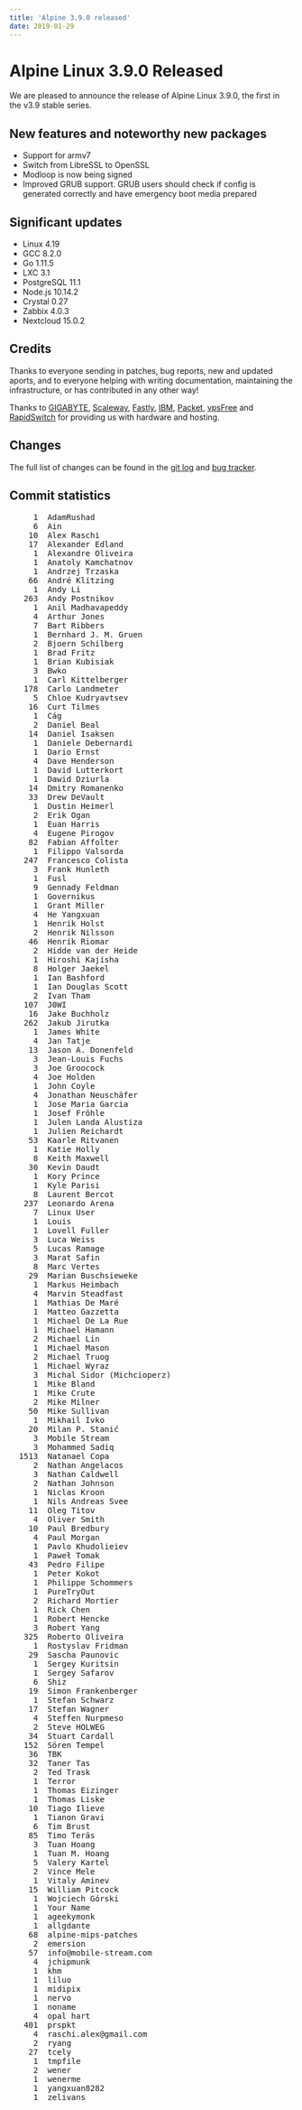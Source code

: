 ```yaml
---
title: 'Alpine 3.9.0 released'
date: 2019-01-29
---
```


Alpine Linux 3.9.0 Released
===========================

We are pleased to announce the release of Alpine Linux 3.9.0, the first in
the v3.9 stable series.

New features and noteworthy new packages
----------------------------------------

* Support for armv7
* Switch from LibreSSL to OpenSSL
* Modloop is now being signed
* Improved GRUB support. GRUB users should check if config is generated
  correctly and have emergency boot media prepared

Significant updates
-------------------
* Linux 4.19
* GCC 8.2.0
* Go 1.11.5
* LXC 3.1
* PostgreSQL 11.1
* Node.js 10.14.2
* Crystal 0.27
* Zabbix 4.0.3
* Nextcloud 15.0.2

Credits
-------
Thanks to everyone sending in patches, bug reports, new and updated aports,
and to everyone helping with writing documentation, maintaining the
infrastructure, or has contributed in any other way!

Thanks to [GIGABYTE][1], [Scaleway][2], [Fastly][3], [IBM][4], [Packet][5],
[vpsFree][6] and [RapidSwitch][7] for providing us with hardware and
hosting.

Changes
-------
The full list of changes can be found in the [git log][8] and [bug tracker][9].


[1]: http://b2b.gigabyte.com/
[2]: https://scaleway.com/
[3]: https://www.fastly.com/
[4]: https://ibm.com/
[5]: https://packet.net/
[6]: https://vpsfree.org
[7]: https://www.rapidswitch.com/
[8]: http://git.alpinelinux.org/cgit/aports/log/?h=v3.9.0
[9]: https://bugs.alpinelinux.org/versions/127


Commit statistics
-----------------
<pre>
     1	AdamRushad
     6	Ain
    10	Alex Raschi
    17	Alexander Edland
     1	Alexandre Oliveira
     1	Anatoly Kamchatnov
     1	Andrzej Trzaska
    66	André Klitzing
     1	Andy Li
   263	Andy Postnikov
     1	Anil Madhavapeddy
     4	Arthur Jones
     7	Bart Ribbers
     1	Bernhard J. M. Gruen
     2	Bjoern Schilberg
     1	Brad Fritz
     1	Brian Kubisiak
     3	Bwko
     1	Carl Kittelberger
   178	Carlo Landmeter
     5	Chloe Kudryavtsev
    16	Curt Tilmes
     1	Cág
     2	Daniel Beal
    14	Daniel Isaksen
     1	Daniele Debernardi
     1	Dario Ernst
     4	Dave Henderson
     1	David Lutterkort
     1	Dawid Dziurla
    14	Dmitry Romanenko
    33	Drew DeVault
     1	Dustin Heimerl
     2	Erik Ogan
     1	Euan Harris
     4	Eugene Pirogov
    82	Fabian Affolter
     1	Filippo Valsorda
   247	Francesco Colista
     3	Frank Hunleth
     1	Fusl
     9	Gennady Feldman
     1	Governikus
     1	Grant Miller
     4	He Yangxuan
     1	Henrik Holst
     2	Henrik Nilsson
    46	Henrik Riomar
     2	Hidde van der Heide
     1	Hiroshi Kajisha
     8	Holger Jaekel
     1	Ian Bashford
     1	Ian Douglas Scott
     2	Ivan Tham
   107	J0WI
    16	Jake Buchholz
   262	Jakub Jirutka
     1	James White
     4	Jan Tatje
    13	Jason A. Donenfeld
     3	Jean-Louis Fuchs
     3	Joe Groocock
     4	Joe Holden
     1	John Coyle
     4	Jonathan Neuschäfer
     1	Jose Maria Garcia
     1	Josef Fröhle
     1	Julen Landa Alustiza
     1	Julien Reichardt
    53	Kaarle Ritvanen
     1	Katie Holly
     8	Keith Maxwell
    30	Kevin Daudt
     1	Kory Prince
     1	Kyle Parisi
     8	Laurent Bercot
   237	Leonardo Arena
     7	Linux User
     1	Louis
     1	Lovell Fuller
     3	Luca Weiss
     5	Lucas Ramage
     3	Marat Safin
     8	Marc Vertes
    29	Marian Buschsieweke
     1	Markus Heimbach
     4	Marvin Steadfast
     1	Mathias De Maré
     1	Matteo Gazzetta
     1	Michael De La Rue
     1	Michael Hamann
     2	Michael Lin
     1	Michael Mason
     2	Michael Truog
     1	Michael Wyraz
     3	Michal Sidor (Michcioperz)
     1	Mike Bland
     1	Mike Crute
     2	Mike Milner
    50	Mike Sullivan
     1	Mikhail Ivko
    20	Milan P. Stanić
     3	Mobile Stream
     3	Mohammed Sadiq
  1513	Natanael Copa
     2	Nathan Angelacos
     3	Nathan Caldwell
     2	Nathan Johnson
     1	Niclas Kroon
     1	Nils Andreas Svee
    11	Oleg Titov
     4	Oliver Smith
    10	Paul Bredbury
     4	Paul Morgan
     1	Pavlo Khudolieiev
     1	Paweł Tomak
    43	Pedro Filipe
     1	Peter Kokot
     1	Philippe Schommers
     1	PureTryOut
     2	Richard Mortier
     1	Rick Chen
     1	Robert Hencke
     3	Robert Yang
   325	Roberto Oliveira
     1	Rostyslav Fridman
    29	Sascha Paunovic
     1	Sergey Kuritsin
     1	Sergey Safarov
     6	Shiz
    19	Simon Frankenberger
     1	Stefan Schwarz
    17	Stefan Wagner
     4	Steffen Nurpmeso
     2	Steve HOLWEG
    34	Stuart Cardall
   152	Sören Tempel
    36	TBK
    32	Taner Tas
     2	Ted Trask
     1	Terror
     1	Thomas Eizinger
     1	Thomas Liske
    10	Tiago Ilieve
     1	Tianon Gravi
     6	Tim Brust
    85	Timo Teräs
     3	Tuan Hoang
     1	Tuan M. Hoang
     5	Valery Kartel
     2	Vince Mele
     1	Vitaly Aminev
    15	William Pitcock
     1	Wojciech Górski
     1	Your Name
     1	ageekymonk
     1	allgdante
    68	alpine-mips-patches
     2	emersion
    57	info@mobile-stream.com
     4	jchipmunk
     1	khm
     1	liluo
     1	midipix
     1	nervo
     1	noname
     4	opal hart
   401	prspkt
     4	raschi.alex@gmail.com
     2	ryang
    27	tcely
     1	tmpfile
     2	wener
     1	wenerme
     1	yangxuan8282
     1	zelivans
</pre>
